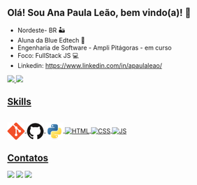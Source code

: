 ## Olá! Sou Ana Paula Leão, bem vindo(a)! 👋 


* Nordeste- BR :desert:
* Aluna da Blue Edtech :blue_heart:
* Engenharia de Software - Ampli Pitágoras - em curso
* Foco: FullStack JS :computer:
* Linkedin: https://www.linkedin.com/in/apaulaleao/

<div>
  <a href="https://github.com/apaulaleao">
  <img height="180em" src="https://github-readme-stats.vercel.app/api?username=apaulaleao&show_icons=true&theme=dracula&include_all_commits=true&count_private=true"/>
  <img height="180em" src="https://github-readme-stats.vercel.app/api/top-langs/?username=apaulaleao&layout=compact&langs_count=7&theme=dracula"/>
</div>
  
  ## Skills
<div style="display: inline_block"><br>
  <img align="center" alt="Git" height="40" width="40" src="https://raw.githubusercontent.com/devicons/devicon/master/icons/git/git-original.svg">
  <img align="center" alt="Github" height="40" width="40" src="https://raw.githubusercontent.com/devicons/devicon/master/icons/github/github-original.svg">
  <img align="center" alt="Python" height="40" width="40" src="https://raw.githubusercontent.com/devicons/devicon/master/icons/python/python-original.svg">
  <img align="center" alt="HTML" height="40" width="40" src="https://cdn.jsdelivr.net/gh/devicons/devicon/icons/html5/html5-original.svg">
  <img align="center" alt="CSS" height="40" width="40" src="https://cdn.jsdelivr.net/gh/devicons/devicon/icons/css3/css3-original.svg">
  <img align="center" alt="JS" height="40" width="40" src="https://cdn.jsdelivr.net/gh/devicons/devicon/icons/javascript/javascript-original.svg">
</div>
  
  ## Contatos
  <div>
    <a href="https://instagram.com/apaulaleao" target="_blank"><img src="https://img.shields.io/badge/-Instagram-%23E4405F?style=for-the-badge&logo=instagram&logoColor=white" target="_blank"></a>
  <a href = "mailto: paula.leao@gmail.com"><img src="https://img.shields.io/badge/-Gmail-%23333?style=for-the-badge&logo=gmail&logoColor=white" target="_blank"></a>
  <a href="https://www.linkedin.com/in/apaulaleao/" target="_blank"><img src="https://img.shields.io/badge/-LinkedIn-%230077B5?style=for-the-badge&logo=linkedin&logoColor=white" target="_blank"></a> 
    

  </div>
